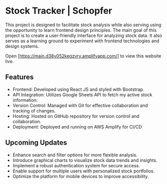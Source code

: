 # Stock Tracker | Schopfer
This project is designed to facilitate stock analysis while also serving using the opportunity to learn frontend design principles. The main goal of this project is to create a user-friendly interface for analyzing stock data. It also serves as a learning ground to experiment with frontend technologies and design systems.

Open [https://main.d38y052kegzvry.amplifyapp.com/] to view this website live.

## Features
- Frontend: Developed using React JS and styled with Bootstrap.
- API Integration: Utilizes Google Sheets API to fetch my active stock information.
- Version Control: Managed with Git for effective collaboration and tracking of changes.
- Hosting: Hosted on GitHub repository for version control and collaboration.
- Deployment: Deployed and running on AWS Amplify for CI/CD


## Upcoming Updates
- Enhance search and filter options for more flexible analysis.
- Introduce graphical charts to visualize stock data trends and insights.
- Implement a robust authentication system for secure access.
- Enable support for multiple users with personalized stock portfolios.
- Optimize the platform for mobile devices to improve accessibility.